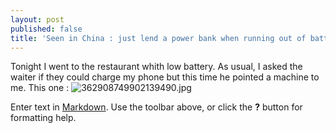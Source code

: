 ```yaml
---
layout: post
published: false
title: 'Seen in China : just lend a power bank when running out of battery '
---
```

Tonight I went to the restaurant whith low battery. As usual, I asked the waiter if they could charge my phone but this time he pointed a machine to me. This one :
![362908749902139490.jpg]({{site.baseurl}}/img/362908749902139490.jpg)

Enter text in [Markdown](http://daringfireball.net/projects/markdown/). Use the toolbar above, or click the **?** button for formatting help.
